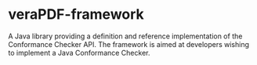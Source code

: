 # veraPDF-framework

A Java library providing a definition and reference implementation of the Conformance Checker API. The framework is aimed at developers wishing to implement a Java Conformance Checker.

